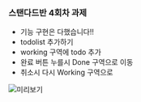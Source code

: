 ### 스탠다드반 4회차 과제 


- 기능 구현은 다했습니다!!
- todolist 추가하기
- working 구역에 todo 추가
- 완료 버튼 누를시 Done 구역으로 이동
- 취소시 다시 Working 구역으로 


![미리보기](./assets/todolist.gif)

